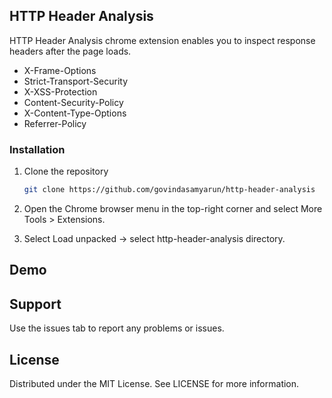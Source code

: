 ## HTTP Header Analysis

HTTP Header Analysis chrome extension enables you to inspect response headers after the page loads. 

* X-Frame-Options
* Strict-Transport-Security
* X-XSS-Protection
* Content-Security-Policy
* X-Content-Type-Options
* Referrer-Policy

### Installation

1. Clone the repository

   ```sh
   git clone https://github.com/govindasamyarun/http-header-analysis
   ```

2. Open the Chrome browser menu in the top-right corner and select More Tools > Extensions.

3. Select Load unpacked -> select http-header-analysis directory. 

## Demo



## Support

Use the issues tab to report any problems or issues.

## License

Distributed under the MIT License. See LICENSE for more information. 